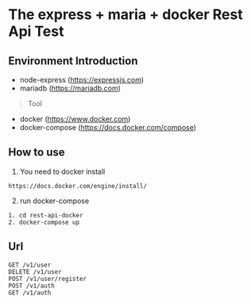 # The express + maria + docker Rest Api Test

## Environment Introduction
- node-express (https://expressjs.com)
- mariadb (https://mariadb.com)
> Tool
- docker (https://www.docker.com)
- docker-compose (https://docs.docker.com/compose)
## How to use
1. You need to docker install
```
https://docs.docker.com/engine/install/
```

2. run docker-compose
```
1. cd rest-api-docker
2. docker-compose up
```

## Url

    GET /v1/user
    DELETE /v1/user
    POST /v1/user/register
    POST /v1/auth
    GET /v1/auth
